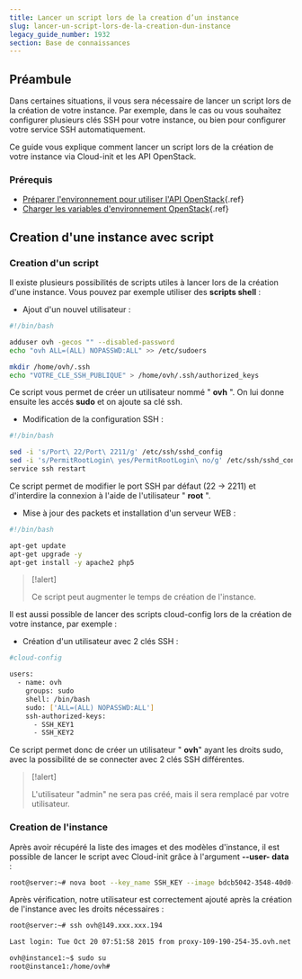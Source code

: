```yaml
---
title: Lancer un script lors de la creation d’un instance
slug: lancer-un-script-lors-de-la-creation-dun-instance
legacy_guide_number: 1932
section: Base de connaissances
---
```



## Préambule
Dans certaines situations, il vous sera nécessaire de lancer un script lors de la création de votre instance. Par exemple, dans le cas ou vous souhaitez configurer plusieurs clés SSH pour votre instance, ou bien pour configurer votre service SSH automatiquement.

Ce guide vous explique comment lancer un script lors de la création de votre instance via Cloud-init et les API OpenStack.


### Prérequis
- [Préparer l'environnement pour utiliser l'API OpenStack]({legacy}1851){.ref}
- [Charger les variables d'environnement OpenStack]({legacy}1852){.ref}


## Creation d'une instance avec script

### Creation d'un script
Il existe plusieurs possibilités de scripts utiles à lancer lors de la création d'une instance. Vous pouvez par exemple utiliser des  **scripts shell**  :

- Ajout d'un nouvel utilisateur :

```bash
#!/bin/bash

adduser ovh -gecos "" --disabled-password
echo "ovh ALL=(ALL) NOPASSWD:ALL" >> /etc/sudoers

mkdir /home/ovh/.ssh
echo "VOTRE_CLE_SSH_PUBLIQUE" > /home/ovh/.ssh/authorized_keys
```


Ce script vous permet de créer un utilisateur nommé " **ovh** ". On lui donne ensuite les accés  **sudo**  et on ajoute sa clé ssh.

- Modification de la configuration SSH :

```bash
#!/bin/bash

sed -i 's/Port\ 22/Port\ 2211/g' /etc/ssh/sshd_config
sed -i 's/PermitRootLogin\ yes/PermitRootLogin\ no/g' /etc/ssh/sshd_config
service ssh restart
```


Ce script permet de modifier le port SSH par défaut (22 -> 2211) et d'interdire la connexion à l'aide de l'utilisateur " **root** ".

- Mise à jour des packets et installation d'un serveur WEB :

```bash
#!/bin/bash

apt-get update
apt-get upgrade -y
apt-get install -y apache2 php5
```




> [!alert]
>
> Ce script peut augmenter le temps de création de l'instance.
> 

Il est aussi possible de lancer des scripts cloud-config lors de la création de votre instance, par exemple :

- Création d'un utilisateur avec 2 clés SSH :

```bash
#cloud-config

users:
  - name: ovh
    groups: sudo
    shell: /bin/bash
    sudo: ['ALL=(ALL) NOPASSWD:ALL']
    ssh-authorized-keys:
      - SSH_KEY1
      - SSH_KEY2
```


Ce script permet donc de créer un utilisateur " **ovh**" ayant les droits sudo, avec la possibilité de se connecter avec 2 clés SSH différentes.



> [!alert]
>
> L'utilisateur "admin" ne sera pas créé, mais il sera remplacé par votre
> utilisateur.
> 


### Creation de l'instance
Après avoir récupéré la liste des images et des modèles d'instance, il est possible de lancer le script avec Cloud-init grâce à l'argument  **--user- data**  :


```bash
root@server:~# nova boot --key_name SSH_KEY --image bdcb5042-3548-40d0-b06f-79551d3b4377 --flavor 98c1e679-5f2c-4069-b4da-4a4f7179b758 --user-data ./adduser.sh Instance1
```

Après vérification, notre utilisateur est correctement ajouté après la création de l'instance avec les droits nécessaires :


```bash
root@server:~# ssh ovh@149.xxx.xxx.194

Last login: Tue Oct 20 07:51:58 2015 from proxy-109-190-254-35.ovh.net

ovh@instance1:~$ sudo su
root@instance1:/home/ovh#
```